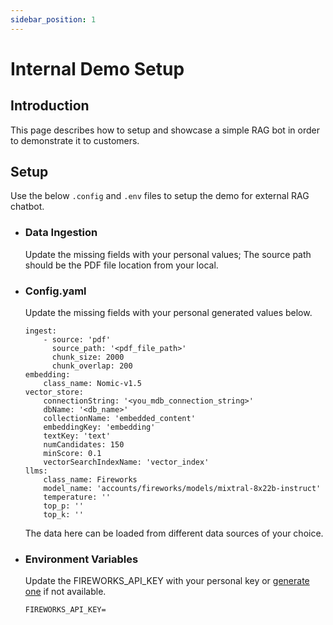 ```yaml
---
sidebar_position: 1
---
```


# Internal Demo Setup

## Introduction
This page describes how to setup and showcase a simple RAG bot in order to demonstrate it to customers.

## Setup
Use the below `.config` and `.env` files to setup the demo for external RAG chatbot.

- ### Data Ingestion
    Update the missing fields with your personal values;
    The source path should be the PDF file location from your local.

- ### Config.yaml
    Update the missing fields with your personal generated values below.


    ````
    ingest:
        - source: 'pdf'
          source_path: '<pdf_file_path>'
          chunk_size: 2000
          chunk_overlap: 200
    embedding:
        class_name: Nomic-v1.5
    vector_store:
        connectionString: '<you_mdb_connection_string>'
        dbName: '<db_name>'
        collectionName: 'embedded_content'
        embeddingKey: 'embedding'
        textKey: 'text'
        numCandidates: 150
        minScore: 0.1 
        vectorSearchIndexName: 'vector_index'
    llms:
        class_name: Fireworks
        model_name: 'accounts/fireworks/models/mixtral-8x22b-instruct'
        temperature: ''
        top_p: ''
        top_k: ''
    ````

    The data here can be loaded from different data sources of your choice.


- ### Environment Variables

    Update the FIREWORKS_API_KEY with your personal key or [generate one](https://readme.fireworks.ai/docs/quickstart) if not available.

    ````
    FIREWORKS_API_KEY=
    ````